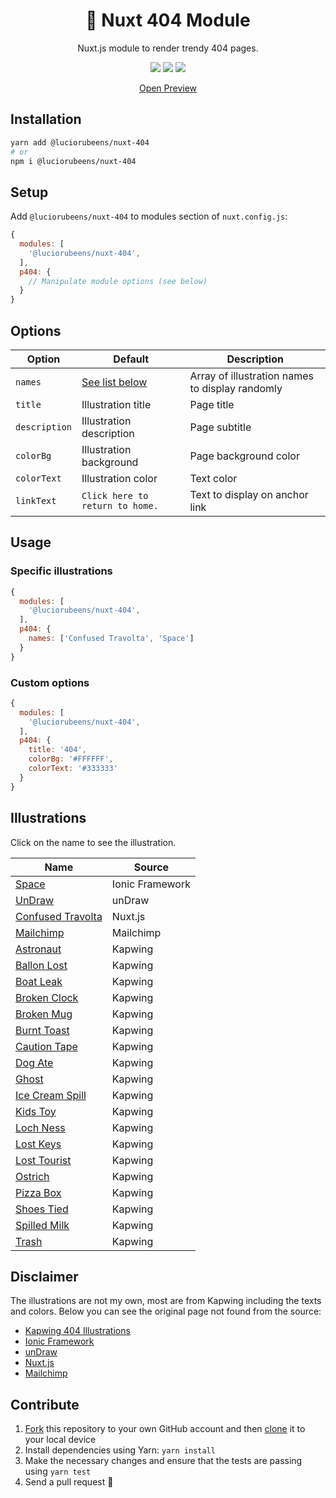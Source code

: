 <h1 align="center" >🔦 Nuxt 404 Module</h1>
<p align="center">Nuxt.js module to render trendy 404 pages.</p>

<p align="center">
  <img src="https://badgen.net/npm/v/@luciorubeens/nuxt-404" />
  <img src="https://badgen.net/badge/license/MIT/blue" />
  <a title="Netlify Status" href="https://app.netlify.com/sites/nuxt-404-module/deploys">
    <img src="https://api.netlify.com/api/v1/badges/02178e55-a0ef-40b6-8749-fa914086a527/deploy-status">
  </a>
</p>

<p align="center">
  <a href="https://nuxt-404-module.netlify.com/404">Open Preview</a>
</p>

## Installation

```bash
yarn add @luciorubeens/nuxt-404
# or
npm i @luciorubeens/nuxt-404
```

## Setup

Add `@luciorubeens/nuxt-404` to modules section of `nuxt.config.js`:

```js
{
  modules: [
    '@luciorubeens/nuxt-404',
  ],
  p404: {
    // Manipulate module options (see below)
  }
}
```

## Options

| Option | Default | Description |
| ------ | ------- | ----------- |
| `names` | [See list below](#Illustrations) | Array of illustration names to display randomly |
| `title` | Illustration title | Page title |
| `description` | Illustration description | Page subtitle |
| `colorBg` | Illustration background | Page background color |
| `colorText` | Illustration color | Text color |
| `linkText` | `Click here to return to home.` | Text to display on anchor link |

## Usage

### Specific illustrations

```js
{
  modules: [
    '@luciorubeens/nuxt-404',
  ],
  p404: {
    names: ['Confused Travolta', 'Space']
  }
}
```

### Custom options

```js
{
  modules: [
    '@luciorubeens/nuxt-404',
  ],
  p404: {
    title: '404',
    colorBg: '#FFFFFF',
    colorText: '#333333'
  }
}
```

## Illustrations

Click on the name to see the illustration.

| Name | Source |
| ---- | ------ |
| [Space](./src/images/Space.png) | Ionic Framework |
| [UnDraw](./src/images/UnDraw.png) | unDraw |
| [Confused Travolta](./src/images/ConfusedTravolta.png) | Nuxt.js |
| [Mailchimp](./src/images/Mailchimp.png) | Mailchimp |
| [Astronaut](./src/images/Astronaut.png) | Kapwing | 
| [Ballon Lost](./src/images/BallonLost.png) | Kapwing | 
| [Boat Leak](./src/images/BoatLeak.png) | Kapwing | 
| [Broken Clock](./src/images/BrokenClock.png) | Kapwing | 
| [Broken Mug](./src/images/BrokenMug.png) | Kapwing | 
| [Burnt Toast](./src/images/BurntToast.png) | Kapwing | 
| [Caution Tape](./src/images/CautionTape.png) | Kapwing | 
| [Dog Ate](./src/images/DogAte.png) | Kapwing | 
| [Ghost](./src/images/Ghost.png) | Kapwing | 
| [Ice Cream Spill](./src/images/IceCreamSpill.png) | Kapwing | 
| [Kids Toy](./src/images/Kid_sToy.png) | Kapwing | 
| [Loch Ness](./src/images/LochNess.png) | Kapwing | 
| [Lost Keys](./src/images/LostKeys.png) | Kapwing | 
| [Lost Tourist](./src/images/LostTourist.png) | Kapwing | 
| [Ostrich](./src/images/Ostrich.png) | Kapwing | 
| [Pizza Box](./src/images/PizzaBox.png) | Kapwing | 
| [Shoes Tied](./src/images/ShoesTied.png) | Kapwing | 
| [Spilled Milk](./src/images/SpilledMilk.png) | Kapwing | 
| [Trash](./src/images/Trash.png) | Kapwing |

## Disclaimer

The illustrations are not my own, most are from Kapwing including the texts and colors. Below you can see the original page not found from the source:

- [Kapwing 404 Illustrations](https://www.kapwing.com/404-illustrations)
- [Ionic Framework](https://ionicframework.com/404)
- [unDraw](https://undraw.co/)
- [Nuxt.js](https://nuxtjs.org/404)
- [Mailchimp](https://mailchimp.com/404/)

## Contribute

1.  [Fork](https://help.github.com/articles/fork-a-repo/) this repository to your own GitHub account and then [clone](https://help.github.com/articles/cloning-a-repository/) it to your local device
2.  Install dependencies using Yarn: `yarn install`
3.  Make the necessary changes and ensure that the tests are passing using `yarn test`
4.  Send a pull request 🙌
